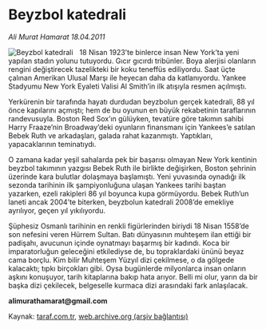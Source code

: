 # Beyzbol katedrali

*Ali Murat  Hamarat 18.04.2011*

<div class="yazi"><img align="left" alt="Beyzbol katedrali" border="0" src="http://www.taraf.com.tr/fotoraflar/makaleler/beyzbol-katedrali_7786_orijinal.jpg" style="border-right-width:10px; border-color:#FFFFFF"/><p>18 Nisan 1923’te binlerce insan New York’ta yeni yapılan stadın yolunu tutuyordu. Gıcır gıcırdı tribünler. Boya alerjisi olanların rengini değiştirecek tazelikteki bir koku teneffüs ediliyordu. Saat üçte çalınan Amerikan Ulusal Marşı ile heyecan daha da katlanıyordu. Yankee Stadyumu New York Eyaleti Valisi Al Smith’in ilk atışıyla resmen açılmıştı.</p>
<p>Yerkürenin bir tarafında hayatı durdudan beyzbolun gerçek katedrali, 88 yıl önce kapılarını açmıştı; hem de bu oyunun en büyük rekabetinin taraflarının randevusuyla. Boston Red Sox’ın gülüyken, tevatüre göre takımın sahibi Harry Fraaze’nin Broadway’deki oyunların finansmanı için Yankees’e satılan Bebek Ruth ve arkadaşları, galada rahat kazanmıştı. Yaptıkları, yapacaklarının teminatıydı.</p>
<p>O zamana kadar yeşil sahalarda pek bir başarısı olmayan New York kentinin beyzbol takımının yazgısı Bebek Ruth ile birlikte değişirken, Boston şehrinin üzerinde kara bulutlar dolaşmaya başlamıştı. Yeni yuvasında oynadığı ilk sezonda tarihinin ilk şampiyonluğuna ulaşan Yankees tarihi baştan yazarken, ezeli rakipleri 86 yıl boyunca kupa görmüyordu. Bebek Ruth’un laneti ancak 2004’te biterken, beyzbolun katedrali 2008’de emekliye ayrılıyor, geçen yıl yıkılıyordu.</p>
<p>Şüphesiz Osmanlı tarihinin en renkli figürlerinden biriydi 18 Nisan 1558’de son nefesini veren Hürrem Sultan. Batı dünyasının muhteşem ilan ettiği bir padişahı, avucunun içinde oynatmayı başarmış bir kadındı. Koca bir imparatorluğun geleceğini etkilediyse de, bu topraklardaki ününü beyaz cama borçlu. Kim bilir Muhteşem Yüzyıl dizi çekilmese, o da gölgede kalacaktı; tıpkı birçokları gibi. Oysa bugünlerde milyonlarca insan onların aşkını konuşuyor, tarih kitaplarına bakıp hata arıyor. Belli mi olur, yarın da bir başka dizi çekilecek, belgeselle kurmaca dizi arasındaki fark anlaşılacak.</p><b>
<p>alimurathamarat@gmail.com</p></b>
</div>

Kaynak: [taraf.com.tr](http://www.taraf.com.tr/ali-murat-hamarat-2/makale-beyzbol-katedrali.htm), [web.archive.org (arşiv bağlantısı)](http://web.archive.org/web/20131107122428/http://www.taraf.com.tr/ali-murat-hamarat-2/makale-beyzbol-katedrali.htm)
